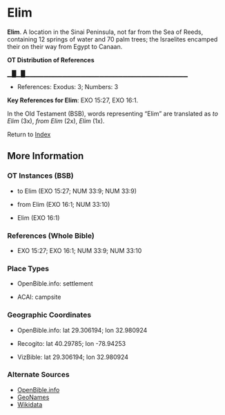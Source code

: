# Elim
**Elim**. 
A location in the Sinai Peninsula, not far from the Sea of Reeds, containing 12 springs of water and 70 palm trees; the Israelites encamped their on their way from Egypt to Canaan. 


**OT Distribution of References**

▁█▁█▁▁▁▁▁▁▁▁▁▁▁▁▁▁▁▁▁▁▁▁▁▁▁▁▁▁▁▁▁▁▁▁▁▁▁
* References: Exodus: 3; Numbers: 3



**Key References for Elim**: 
EXO 15:27, EXO 16:1. 


In the Old Testament (BSB), words representing “Elim” are translated as 
*to Elim* (3x), *from Elim* (2x), *Elim* (1x). 




Return to [Index](00-Index.md)

## More Information

### OT Instances (BSB)

* to Elim (EXO 15:27; NUM 33:9; NUM 33:9)

* from Elim (EXO 16:1; NUM 33:10)

* Elim (EXO 16:1)



### References (Whole Bible)

* EXO 15:27; EXO 16:1; NUM 33:9; NUM 33:10


### Place Types

* OpenBible.info: settlement

* ACAI: campsite



### Geographic Coordinates

* OpenBible.info: lat 29.306194; lon 32.980924

* Recogito: lat 40.29785; lon -78.94253

* VizBible: lat 29.306194; lon 32.980924



### Alternate Sources

* [OpenBible.info](https://www.openbible.info/geo/ancient/a2410c1)
* [GeoNames](http://sws.geonames.org/5188469)
* [Wikidata](http://www.wikidata.org/entity/Q629659)



